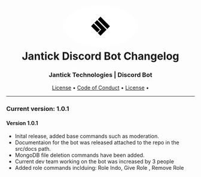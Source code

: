 <h1 align="center" style="position: relative;">
    <img width="200" style="border-radius: 50%;" src="./src/assets/images/jantick-logo-black.png"/><br>
    Jantick Discord Bot Changelog
</h1>

<h3 align="center">Jantick Technologies | Discord Bot</h3>

<p align="center">
    <a href="https://github.com/Jantick/branding/blob/master/LICENSE">License</a> •
    <a href="https://github.com/Jantick/branding/blob/master/CODE_OF_CONDUCT.md">Code of Conduct</a> •
    <a href="https://github.com/Jantick/branding/blob/master/LICENSE">License</a> •

</p>

---
### Current version: 1.0.1

#### Version 1.0.1
- Inital release, added base commands such as moderation. 
- Documentaion for the bot was released attached to the repo in the src/docs path.
- MongoDB file deletion commands have been added.
- Current dev team working on the bot was increased by 3 people
- Added role commands inclduing: Role Indo, Give Role , Remove Role